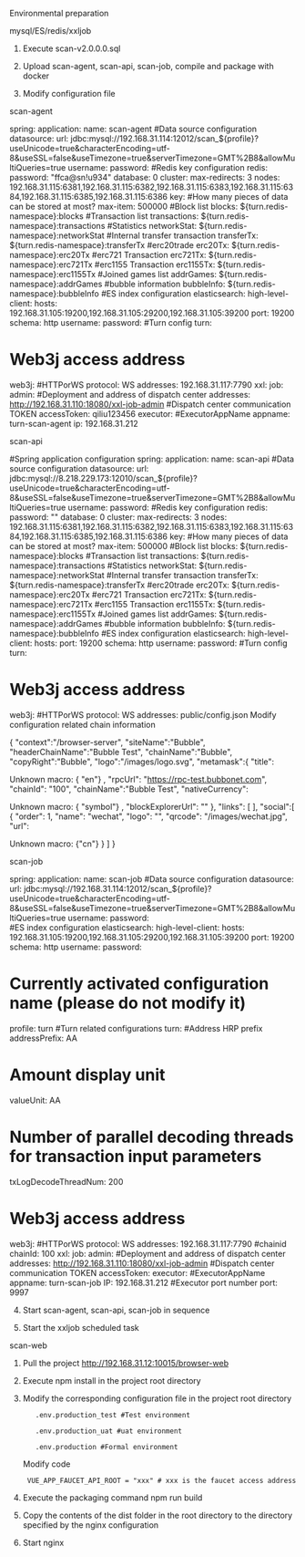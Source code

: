 Environmental preparation

mysql/ES/redis/xxljob

1. Execute scan-v2.0.0.0.sql

2. Upload scan-agent, scan-api, scan-job, compile and package with docker

3. Modify configuration file

scan-agent


spring:
application:
name: scan-agent
#Data source configuration
datasource:
url: jdbc:mysql://192.168.31.114:12012/scan_${profile}?useUnicode=true&characterEncoding=utf-8&useSSL=false&useTimezone=true&serverTimezone=GMT%2B8&allowMultiQueries=true
username: 
password: 
#Redis key configuration
redis:
password: "ffca@sn!u934"
database: 0
cluster:
max-redirects: 3
nodes: 192.168.31.115:6381,192.168.31.115:6382,192.168.31.115:6383,192.168.31.115:6384,192.168.31.115:6385,192.168.31.115:6386
key:
#How many pieces of data can be stored at most?
max-item: 500000
#Block list
blocks: ${turn.redis-namespace}:blocks
#Transaction list
transactions: ${turn.redis-namespace}:transactions
#Statistics
networkStat: ${turn.redis-namespace}:networkStat
#Internal transfer transaction
transferTx: ${turn.redis-namespace}:transferTx
#erc20trade
erc20Tx: ${turn.redis-namespace}:erc20Tx
#erc721 Transaction
erc721Tx: ${turn.redis-namespace}:erc721Tx
#erc1155 Transaction
erc1155Tx: ${turn.redis-namespace}:erc1155Tx
#Joined games list
addrGames: ${turn.redis-namespace}:addrGames
#bubble information
bubbleInfo: ${turn.redis-namespace}:bubbleInfo
#ES index configuration
elasticsearch:
high-level-client:
hosts: 192.168.31.105:19200,192.168.31.105:29200,192.168.31.105:39200
port: 19200
schema: http
username:
password:
#Turn config
turn:
# Web3j access address
web3j:
#HTTPorWS
protocol: WS
addresses: 192.168.31.117:7790
xxl:
job:
admin:
#Deployment and address of dispatch center
addresses: http://192.168.31.110:18080/xxl-job-admin
#Dispatch center communication TOKEN
accessToken: qiliu123456
executor:
#ExecutorAppName
appname: turn-scan-agent
ip: 192.168.31.212


scan-api


#Spring application configuration
spring:
application:
name: scan-api
#Data source configuration
datasource:
url: jdbc:mysql://8.218.229.173:12010/scan_${profile}?useUnicode=true&characterEncoding=utf-8&useSSL=false&useTimezone=true&serverTimezone=GMT%2B8&allowMultiQueries=true
username: 
password: 
#Redis key configuration
redis:
password: ""
database: 0
cluster:
max-redirects: 3
nodes: 192.168.31.115:6381,192.168.31.115:6382,192.168.31.115:6383,192.168.31.115:6384,192.168.31.115:6385,192.168.31.115:6386
key:
#How many pieces of data can be stored at most?
max-item: 500000
#Block list
blocks: ${turn.redis-namespace}:blocks
#Transaction list
transactions: ${turn.redis-namespace}:transactions
#Statistics
networkStat: ${turn.redis-namespace}:networkStat
#Internal transfer transaction
transferTx: ${turn.redis-namespace}:transferTx
#erc20trade
erc20Tx: ${turn.redis-namespace}:erc20Tx
#erc721 Transaction
erc721Tx: ${turn.redis-namespace}:erc721Tx
#erc1155 Transaction
erc1155Tx: ${turn.redis-namespace}:erc1155Tx
#Joined games list
addrGames: ${turn.redis-namespace}:addrGames
#bubble information
bubbleInfo: ${turn.redis-namespace}:bubbleInfo
#ES index configuration
elasticsearch:
high-level-client:
hosts: 
port: 19200
schema: http
username:
password:
#Turn config
turn:
# Web3j access address
web3j:
#HTTPorWS
protocol: WS
addresses:
public/config.json Modify configuration related chain information

{
"context":"/browser-server",
"siteName":"Bubble",
"headerChainName":"Bubble Test",
"chainName":"Bubble",
"copyRight":"Bubble",
"logo":"/images/logo.svg",
"metamask":{
"title":

Unknown macro: { "en"}
,
"rpcUrl": "https://rpc-test.bubbonet.com", 
"chainId": "100",
"chainName":"Bubble Test",
"nativeCurrency":

Unknown macro: { "symbol"}
,
"blockExplorerUrl": ""
},
"links": [
],
"social":[
{
"order": 1,
"name": "wechat",
"logo": "",
"qrcode": "/images/wechat.jpg",
"url":

Unknown macro: {"cn"}
}
]
}









scan-job


spring:
application:
name: scan-job
#Data source configuration
datasource:
url: jdbc:mysql://192.168.31.114:12012/scan_${profile}?useUnicode=true&characterEncoding=utf-8&useSSL=false&useTimezone=true&serverTimezone=GMT%2B8&allowMultiQueries=true
username: 
password:  
#ES index configuration
elasticsearch:
high-level-client:
hosts: 192.168.31.105:19200,192.168.31.105:29200,192.168.31.105:39200
port: 19200
schema: http
username:
password:
# Currently activated configuration name (please do not modify it)
profile: turn
#Turn related configurations
turn:
#Address HRP prefix
addressPrefix: AA
# Amount display unit
valueUnit: AA
# Number of parallel decoding threads for transaction input parameters
txLogDecodeThreadNum: 200
# Web3j access address
web3j:
#HTTPorWS
protocol: WS
addresses: 192.168.31.117:7790
#chainid
chainId: 100
xxl:
job:
admin:
#Deployment and address of dispatch center
addresses: http://192.168.31.110:18080/xxl-job-admin
#Dispatch center communication TOKEN
accessToken: 
executor:
#ExecutorAppName
appname: turn-scan-job
IP: 192.168.31.212
#Executor port number
port: 9997


4. Start scan-agent, scan-api, scan-job in sequence

5. Start the xxljob scheduled task









scan-web


1. Pull the project http://192.168.31.12:10015/browser-web

2. Execute npm install in the project root directory

3. Modify the corresponding configuration file in the project root directory

          .env.production_test #Test environment

          .env.production_uat #uat environment

          .env.production #Formal environment

   Modify code

        VUE_APP_FAUCET_API_ROOT = "xxx" # xxx is the faucet access address

4. Execute the packaging command npm run build

5. Copy the contents of the dist folder in the root directory to the directory specified by the nginx configuration

6. Start nginx
              

       


